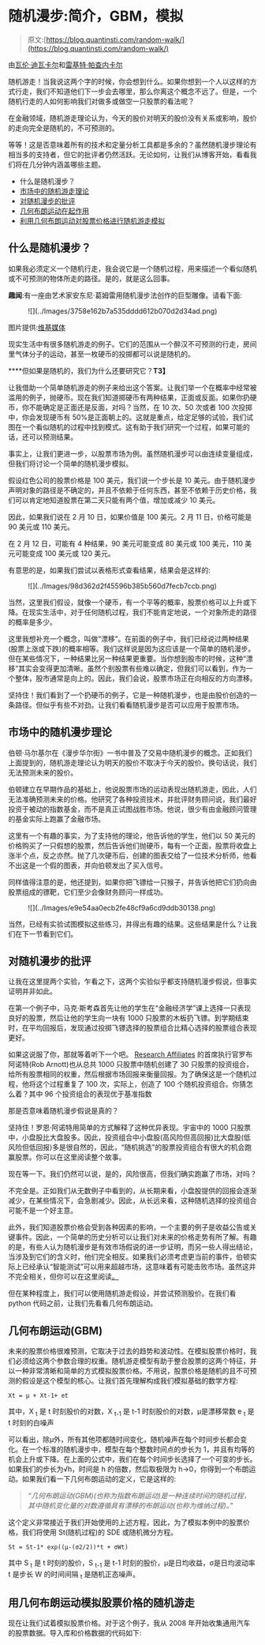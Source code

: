 # 随机漫步:简介，GBM，模拟

> 原文:[https://blog.quantinsti.com/random-walk/](https://blog.quantinsti.com/random-walk/)

由[瓦伦·迪瓦卡尔](https://www.linkedin.com/in/varun-divakar-b862a667/)和[雷基特·帕查内卡尔](https://www.linkedin.com/in/rekhit/)

随机游走！当我说这两个字的时候，你会想到什么。如果你想到一个人以这样的方式行走，我们不知道他们下一步会去哪里，那么你离这个概念不远了。但是，一个随机行走的人如何影响我们对做多或做空一只股票的看法呢？

在金融领域，随机游走理论认为，今天的股价对明天的股价没有关系或影响，股价的走向完全是随机的，不可预测的。

等等！这是否意味着所有的技术和定量分析工具都是多余的？虽然随机漫步理论有相当多的支持者，但它的批评者仍然活跃。无论如何，让我们从博客开始，看看我们将在几分钟内涵盖哪些主题。

*   什么是随机漫步？
*   [市场中的随机游走理论](#Random-Walk-Markets)
*   [对随机漫步的批评](#Criticism-Random-Walk)
*   [几何布朗运动在起作用](#Geometric-Brownian-Motion)
*   [利用几何布朗运动对股票价格进行随机游走模拟](#Simulation-Stock-Price)

## 什么是随机漫步？

如果我必须定义一个随机行走，我会说它是一个随机过程，用来描述一个看似随机或不可预测的物体所走的路径。是的，就是这么回事。

**趣闻**:有一座由艺术家安东尼·葛姆雷用随机漫步法创作的巨型雕像。请看下面:

<figure class="kg-card kg-image-card kg-width-full">![](../Images/3758e162b7a535dddd612b070d2d34ad.png)</figure>

图片提供:[维基媒体](https://commons.wikimedia.org/wiki/File:Quantum_Cloud_by_Antony_Gormley_in_March_2011_01.jpg)

现实生活中有很多随机游走的例子。它们的范围从一个醉汉不可预测的行走，房间里气体分子的运动，甚至一枚硬币的投掷都可以说是随机的。

****但如果是随机的，我们为什么还要研究它？**T3】**

让我借助一个简单随机游走的例子来给出这个答案。让我们举一个在概率中经常被滥用的例子，抛硬币。现在我们知道掷硬币有两种结果，正面或反面。如果你扔硬币，你不能确定是正面还是反面，对吗？当然，在 10 次、50 次或者 100 次投掷中，你会发现硬币有 50%是正面朝上的。这就是重点，给定足够的试验，我们试图在一个看似随机的过程中找到模式。这有助于我们研究一个过程，如果可能的话，还可以预测结果。

事实上，让我们更进一步，以股票市场为例。虽然随机漫步可以由连续变量组成，但我们将讨论一个简单的随机漫步模拟。

假设红色公司的股票价格是 100 美元，我们说一个步长是 10 美元。由于随机漫步声明对象的路径是不确定的，并且不依赖于任何东西，甚至不依赖于历史价格，我们可以肯定地知道股票在第二天只能有两个值，增加或减少 10 美元。

因此，如果我们说在 2 月 10 日，如果价值是 100 美元。2 月 11 日，价格可能是 90 美元或 110 美元。

在 2 月 12 日，可能有 4 种结果，90 美元可能变成 80 美元或 100 美元，110 美元可能变成 100 美元或 120 美元。

有意思的是，如果我们尝试以表格形式查看结果，结果会是这样的:

<figure class="kg-card kg-image-card kg-width-full">![](../Images/98d362d2f45596b385b560d7fecb7ccb.png)</figure>

当然，这里我们假设，就像一个硬币，有一个平等的概率，股票价格可以上升或下降。在现实生活中，对于任何随机过程，我们不能肯定地说，一个对象所走的路径的概率是多少。

这里我想补充一个概念，叫做“漂移”。在前面的例子中，我们已经说过两种结果(股票上涨或下跌)的概率相等。我们这样说是因为这应该是一个简单的随机漫步。但在某些情况下，一种结果比另一种结果更重要。当你想到股市的时候，这种“漂移”其实会变得更加清晰。虽然个别股票有些难以确定，但我们可以看到，作为一个整体，股市通常是向上的。因此，我们会说，股票市场正在向相反的方向漂移。

坚持住！我们看到了一个扔硬币的例子，它是一种随机漫步，也是由股价创造的一条路径。但似乎有些不对劲。让我们看看随机漫步是否可以应用于股票市场。

## 市场中的随机漫步理论

伯顿·马尔基尔在《漫步华尔街》一书中普及了交易中随机漫步的概念。正如我们上面提到的，随机游走理论认为明天的股价不取决于今天的股价。换句话说，我们无法预测未来的股价。

伯顿建立在早期作品的基础上，他说股票市场的运动表现出随机游走，因此，人们无法准确预测未来的价格。他研究了各种投资技术，并批评财务顾问说，我们最好投资于被动的指数基金，而不是真正试图战胜市场。他说，很少有由金融顾问管理的基金实际上跑赢了金融市场。

这里有一个有趣的事实，为了支持他的理论，他告诉他的学生，他们以 50 美元的价格购买了一只假想的股票，然后告诉他们抛硬币，每有一个正面，股票将收盘上涨半个点，反之亦然。抛了几次硬币后，创建的图表交给了一位技术分析师，他看不出这是一个假的图表，并向伯顿发出了买入信号。

同样值得注意的是，他还提到，如果你把飞镖给一只猴子，并告诉他把它们扔向由股票组成的镖靶，它们至少会像财务顾问一样成功。

<figure class="kg-card kg-image-card kg-width-full">![](../Images/e9e54aa0ecb2fe48cf9a6cd9ddb30138.png)</figure>

当然，已经有实验试图模拟这些练习，并得出有趣的结果。这些结果是什么？让我们在下一节看到它们。

## 对随机漫步的批评

让我在这里提两个实验，乍看之下，这两个实验似乎都支持随机漫步假说，但事实证明并非如此。

在第一个例子中，马克·斯考森首先让他的学生在“金融经济学”课上选择一只表现良好的股票，然后让他的学生向一块有 1000 只股票的木板扔飞镖。到学期结束时，在平均回报后，发现通过投掷飞镖选择的股票组合比精心选择的股票组合表现更好。

如果这说服了你，那就等着听下一个吧。 [Research Affiliates](https://www.researchaffiliates.com/) 的首席执行官罗布阿诺特(Rob Arnott)也从总共 1000 只股票中随机创建了 30 只股票的投资组合，给所有股票相同的权重，然后根据市场回报来衡量回报。为了确保这是一个随机过程，他将这个过程重复了 100 次，实际上，创造了 100 个随机投资组合。你猜怎么着？其中 96 个投资组合的表现优于基准指数

那是否意味着随机漫步假说是真的？

坚持住！罗恩·阿诺特用简单的方式解释了这种优异表现。宇宙中的 1000 只股票中，小盘股比大盘股多。因此，投资组合中小盘股(高风险但高回报)比大盘股(低风险但低回报)多是很自然的，因此，“随机挑选”的股票投资组合有很大的机会跑赢股票。你可以在这里阅读整个故事。

现在等一下。我们仍然可以说，是的，风险很高，但我们确实跑赢了市场，对吗？

不完全是。正如我们从无数例子中看到的，从长期来看，小盘股提供的回报会逐渐减少，在某些情况下，会急剧减少。因此，从长远来看，这种随机选择的投资组合可能不是一个好主意。

此外，我们知道股票价格会受到各种因素的影响，一个主要的例子是收益公告或关键事件。因此，一个简单的历史分析可以让我们对未来的价格走势有所了解。有趣的是，有些人认为随机漫步是有效市场假说的进一步证明，而另一些人得出结论，当涉及到它们的含义时，他们完全相反。如果我们必须考虑更当前的事件，伯顿实际上已经承认“智能测试”可以用来超越市场，这意味着有可能击败市场。虽然这并不完全相关，但你可以在这里阅读[。](https://www.nytimes.com/2017/06/22/business/burton-malkiel-investment-stock-index-funds.html)

但在某种程度上，我们可以使用随机游走假设，并尝试预测股价。在我们看 python 代码之前，让我们先看看几何布朗运动。

## 几何布朗运动(GBM)

未来的股票价格很难预测，它取决于过去的趋势和波动性。在模拟股票价格时，我们必须给这两个参数合理的权重。随机游走模型有助于整合股票的这两个特征，并以一种非常清晰和简单的方式模拟股票价格。不用说，股票价格是随机的且不可预测的假设是这个模型的核心。让我们首先理解构成我们模拟基础的数学方程:

```
Xt = μ + Xt-1+ et
```

其中，X <sub>t</sub> 是 t 时刻股价的对数，X <sub>t-1</sub> 是 t-1 时刻股价的对数，μ是漂移常数 e <sub>t</sub> 是 t 时刻的白噪声

可以看出，除μ外，所有其他项都随时间变化，随机噪声在每个时间步长都会变化。在一个标准的随机漫步中，模型在每个整数时间点的步长为 1，并且有均等的机会上升或下降。在上面的公式中，我们在每个时间步长选择了一个可变的步长。如果我们的步长为√h，时间是 h 的倍数，然后取极限为 h→0，你得到一个布朗运动。如果我们看一下几何布朗运动的定义，它是这样的:

> *“几何布朗运动(GBM)(也称为指数布朗运动)是一种连续时间的随机过程，其中随机变化量的对数遵循具有漂移的布朗运动(也称为维纳过程)。”*

这个定义非常接近于我们开始使用的上述方程，因此，为了模拟本例中的股票价格，我们将使用 St(随机过程)的 SDE 或随机微分方程。

```
St = St-1* exp((μ-(σ2/2))*t + σWt)
```

其中 S <sub>t</sub> 是 t 时刻的股价，S <sub>t-1</sub> 是 t-1 时刻的股价，μ是日均收益，σ是日均波动率 t 是步长 W 的时间间隔 <sub>t</sub> 是随机正态噪声。

## 用几何布朗运动模拟股票价格的随机游走

现在让我们试着模拟股票价格。对于这个例子，我从 2008 年开始收集通用汽车的股票数据。导入库和价格数据的代码如下:
